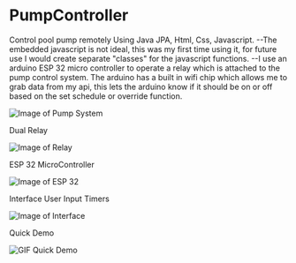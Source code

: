 # PumpController
 Control pool pump remotely
Using Java JPA, Html, Css, Javascript.
--The embedded javascript is not ideal, this was my first time using it, for future use I would create separate "classes" for the javascript functions. --I use an arduino ESP 32 micro controller to operate a relay which is attached to the pump control system. The arduino has a built in wifi chip which allows me to grab data from my api, this lets the arduino know if it should be on or off based on the set schedule or override function.


![Image of Pump System](https://i.imgur.com/frHaBFf.jpg)

Dual Relay

![Image of Relay](https://i.imgur.com/ZAHyyWa.jpg)

ESP 32 MicroController

![Image of ESP 32](https://i.imgur.com/c13MZDb.jpg)

Interface User Input Timers

![Image of Interface](https://i.imgur.com/uuCPRWv.png)

Quick Demo

![GIF Quick Demo](https://i.imgur.com/3MbiiFj.gif)
